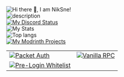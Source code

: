 <picture>
	<source
		srcset="https://readme-typing-svg.herokuapp.com?font=Bad+Script&size=40&pause=1000&duration=2500&color=FFFFFF&vCenter=true&repeat=false&width=435&height=100&lines=Hi+there+%F0%9F%91%8B%2C+I+am+NikSne!"
		media="(prefers-color-scheme: dark), (prefers-color-scheme: no-preference)"
	/>
	<source 
		srcset="https://readme-typing-svg.herokuapp.com?font=Bad+Script&size=40&pause=1000&duration=2500&color=000000&vCenter=true&repeat=false&width=435&height=100&lines=Hi+there+%F0%9F%91%8B%2C+I+am+NikSne!"
		media="(prefers-color-scheme: light)"
	/>
	<img alt="Hi there 👋, I am NikSne!" src="https://readme-typing-svg.herokuapp.com?font=Bad+Script&size=40&pause=1000&duration=2500&color=FFFFFF&vCenter=true&repeat=false&width=435&height=100&lines=Hi+there+%F0%9F%91%8B%2C+I+am+NikSne!"/>
</picture>	
<br>
<picture>
	<source
		srcset="https://readme-typing-svg.herokuapp.com?font=Bad+Script&size=40&pause=1000&color=000000&vCenter=true&width=2190&height=100&lines=%E2%97%8F+%F0%9F%94%AD+I%E2%80%99m+currently+working+on+ShardMC.;%E2%97%8F+%F0%9F%8C%B1+I%E2%80%99m+currently+learning+Pascal%2C+Java%2C+Python%2C+C%2B%2B%2C+HTML+and+Japanese.;%E2%97%8F+%F0%9F%93%AB+How+to+reach+me%3A+You+can+contact+me+in+Discord.;%E2%97%8F+%F0%9F%98%84+Pronouns%3A+Coder+(it+%2F+He).;%E2%97%8F+%E2%9A%A1+about+me%3A+I+love+coding%2C+I+am+Co-Owner+of+ShardMC+%26+technical+admin+of+the+%22Wolfland%22+Minecraft+server." 
		media="(prefers-color-scheme: light)" 
	/>
	<source
		srcset="https://readme-typing-svg.herokuapp.com?font=Bad+Script&size=40&pause=1000&color=FFFFFF&vCenter=true&width=2190&height=100&lines=%E2%97%8F+%F0%9F%94%AD+I%E2%80%99m+currently+working+on+ShardMC.;%E2%97%8F+%F0%9F%8C%B1+I%E2%80%99m+currently+learning+Pascal%2C+Java%2C+Python%2C+C%2B%2B%2C+HTML+and+Japanese.;%E2%97%8F+%F0%9F%93%AB+How+to+reach+me%3A+You+can+contact+me+in+Discord.;%E2%97%8F+%F0%9F%98%84+Pronouns%3A+Coder+(it+%2F+He).;%E2%97%8F+%E2%9A%A1+about+me%3A+I+love+coding%2C+I+am+Co-Owner+of+ShardMC+%26+technical+admin+of+the+%22Wolfland%22+Minecraft+server." 
		media="(prefers-color-scheme: dark), (prefers-color-scheme: no-preference)"
	/>
	<img alt="description" src="https://readme-typing-svg.herokuapp.com?font=Bad+Script&size=40&pause=1000&color=000000&vCenter=true&width=2190&height=100&lines=%E2%97%8F+%F0%9F%94%AD+I%E2%80%99m+currently+working+on+ShardMC.;%E2%97%8F+%F0%9F%8C%B1+I%E2%80%99m+currently+learning+Pascal%2C+Java%2C+Python%2C+C%2B%2B+and+HTML.;%E2%97%8F+%F0%9F%93%AB+How+to+reach+me%3A+You+can+contact+me+in+Discord.;%E2%97%8F+%F0%9F%98%84+Pronouns%3A+Coder+(it+%2F+He).;%E2%97%8F+%E2%9A%A1+about+me%3A+I+love+coding%2C+I+am+Co-Owner+of+ShardMC+%26+technical+admin+of+the+%22Wolfland%22+Minecraft+server."/>
</picture>
<br>
<a href="https://discord.com/invite/hGxQgrYTD3" target="_blank">
	<picture>
		<source
			srcset="https://discord.c99.nl/widget/theme-4/760511113795207168.png"
			media="(prefers-color-scheme: dark), (prefers-color-scheme: no-preference)"
		/>
		<source 
			srcset="https://discord.c99.nl/widget/theme-5/760511113795207168.png"
			media="(prefers-color-scheme: light)"
		/>
		<img alt="My Discord Status" src="https://discord.c99.nl/widget/theme-4/760511113795207168.png"/>
	</picture>	
</a>
<br>
<picture>
	<source 
		srcset="https://github-readme-stats.vercel.app/api?username=niksnemc&custom_title=My+stats:&show_icons=true&theme=dark"
		media="(prefers-color-scheme: dark), (prefers-color-scheme: no-preference)"
	/>
	<source
		srcset="https://github-readme-stats.vercel.app/api?username=niksnemc&custom_title=My+stats:&show_icons=true&theme=light"
		media="(prefers-color-scheme: light)"
	/>
	<img alt="My Stats" src="https://github-readme-stats.vercel.app/api?username=niksnemc&custom_title=My+stats:&show_icons=true&theme=dark"/>
</picture>
<br>
<picture>
	<source
		srcset="https://github-readme-stats.vercel.app/api/top-langs/?username=niksnemc&theme=dark"
		media="(prefers-color-scheme: dark), (prefers-color-scheme: no-preference)"
	/>
	<source
		srcset="https://github-readme-stats.vercel.app/api/top-langs/?username=niksnemc&theme=light"
		media="(prefers-color-scheme: light)"
	/>
	<img alt="Top langs" src="https://github-readme-stats.vercel.app/api/top-langs/?username=niksnemc&theme=dark"/>
</picture>
<br>
<a href="https://modrinth.com/user/NikSne" target="_blank">
	<picture>
		<source
			srcset="https://readme-typing-svg.herokuapp.com?font=Bad+Script&size=40&pause=2000&duration=2500&color=FFFFFF&vCenter=true&repeat=false&width=435&height=100&lines=My+Modrinth+Projects%3A"
			media="(prefers-color-scheme: dark), (prefers-color-scheme: no-preference)"
		/>
		<source
			srcset="https://readme-typing-svg.herokuapp.com?font=Bad+Script&size=40&pause=2000&duration=2500&color=000000&vCenter=true&repeat=false&width=435&height=100&lines=My+Modrinth+Projects%3A"
			media="(prefers-color-scheme: light)"
		/>
		<img alt="My Modrinth Projects" src="https://readme-typing-svg.herokuapp.com?font=Bad+Script&size=40&pause=2000&duration=2500&color=FFFFFF&vCenter=true&repeat=false&width=435&height=100&lines=My+Plugins%3A"/>
	</picture>
</a>
<br>
<table>
	<tr>
		<td>
			<a href="https://github.com/niksnemc/packetauth" target="_blank">
				<picture>
					<source
						srcset="https://github-readme-stats.vercel.app/api/pin/?username=niksnemc&repo=packetauth&theme=dark"
						media="(prefers-color-scheme: dark), (prefers-color-scheme: no-preference)"
					/>
					<source
						srcset="https://github-readme-stats.vercel.app/api/pin/?username=niksnemc&repo=packetauth&theme=light"
						media="(prefers-color-scheme: light)"
					/>
					<img alt="Packet Auth" src="https://github-readme-stats.vercel.app/api/pin/?username=niksnemc&repo=packetauth&theme=dark"/>
				</picture>
			</a>
		</td>
		<td>
			<a href="https://github.com/NikSneMC/vanillarpc" target="_blank">
				<picture>
					<source
						srcset="https://github-readme-stats.vercel.app/api/pin/?username=niksnemc&repo=vanillarpc&theme=dark"
						media="(prefers-color-scheme: dark), (prefers-color-scheme: no-preference)"
					/>
					<source
						srcset="https://github-readme-stats.vercel.app/api/pin/?username=niksnemc&repo=vanillarpc&theme=light"
						media="(prefers-color-scheme: light)"
					/>
					<img alt="Vanilla RPC" src="https://github-readme-stats.vercel.app/api/pin/?username=niksnemc&repo=vanillarpc&theme=dark"/>
				</picture>
			</a>
		</td>
	</tr>
	<tr>
  		<td>
			<a href="https://github.com/niksnemc/prelogin-whitelist" target="_blank">
				<picture>
					<source
						srcset="https://github-readme-stats.vercel.app/api/pin/?username=niksnemc&repo=prelogin-whitelist&theme=dark"
						media="(prefers-color-scheme: dark), (prefers-color-scheme: no-preference)"
					/>
					<source
						srcset="https://github-readme-stats.vercel.app/api/pin/?username=niksnemc&repo=prelogin-whitelist&theme=light"
						media="(prefers-color-scheme: light)"
					/>
					<img alt="Pre-Login Whitelist" src="https://github-readme-stats.vercel.app/api/pin/?username=niksnemc&repo=prelogin-whitelist&theme=dark"/>
				</picture>
			</a>
		</td>
	</tr>
</table>

